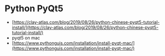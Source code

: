 # Python PyQt5

* [https://clay-atlas.com/blog/2019/08/26/python-chinese-pyqt5-tutorial-install/](https://clay-atlas.com/blog/2019/08/26/python-chinese-pyqt5-tutorial-install/)
* pyqt5 on mac
* [https://www.pythonguis.com/installation/install-pyqt-mac/](https://www.pythonguis.com/installation/install-pyqt-mac/)

